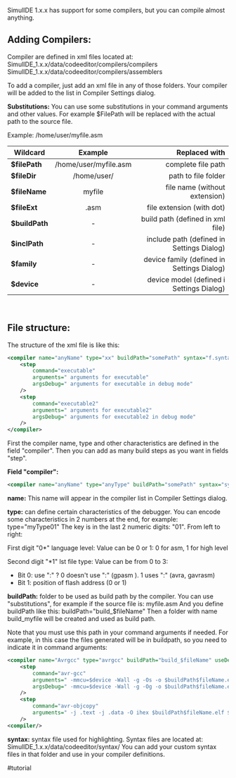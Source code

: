 SimulIDE 1.x.x has support for some compilers, but you can compile almost anything.

## Adding Compilers:

Compiler are defined in xml files located at:
SimulIDE_1.x.x/data/codeeditor/compilers/compilers
SimulIDE_1.x.x/data/codeeditor/compilers/assemblers

To add a compiler, just add an xml file in any of those folders.
Your compiler will be added to the list in Compiler Settings dialog.

**Substitutions:**
You can use some substitutions in your command arguments and other values.
For example $FilePath will be replaced with the actual path to the source file.

Example: /home/user/myfile.asm

| Wildcard        | Example               |              Replaced with |
|-----------------|:---------------------:|---------------------------:|
| **\$filePath**  | /home/user/myfile.asm |        complete file path  |
| **\$fileDir**   | /home/user/           |        path to file folder |
| **\$fileName**  | myfile         |     file name (without extension) |
| **\$fileExt**   | .asm           |         file extension (with dot) |
| **\$buildPath** | - |               build path (defined in xml file) |
| **\$inclPath**  | - |      include path (defined in Settings Dialog) |
| **\$family**    | - |     device family (defined in Settings Dialog) |
| **\$device**    | - |       device model (defined i Settings Dialog) |

<br>

## File structure:
The structure of the xml file is like this:
```xml
<compiler name="anyName" type="xx" buildPath="somePath" syntax="f.syntax" >
    <step 
        command="executable"
        arguments=" arguments for executable"
        argsDebug=" arguments for executable in debug mode"
    />
    <step 
        command="executable2"
        arguments=" arguments for executable2"
        argsDebug=" arguments for executable2 in debug mode"
    />
</compiler>
```
First the compiler name, type and other characteristics are defined in the field "compiler".
Then you can add as many build steps as you want in fields "step".

**Field "compiler":**
```xml
<compiler name="anyName" type="anyType" buildPath="somePath" syntax="syntaxFile" >
```
**name:** This name will appear in the compiler list in Compiler Settings dialog.

**type:** can define certain characteristics of the debugger.
You can encode some characteristics in 2 numbers at the end, for example: type="myType01"
The key is in the last 2 numeric digits: "01".
From left to right:

First digit "0*" language level:
Value can be 0 or 1: 0 for asm, 1 for high level

Second digit "*1" lst file type:
Value can be from 0 to 3:
- Bit 0: use ":" ?
        0 doesn't use ":" (gpasm ).
        1 uses ":" (avra, gavrasm)
- Bit 1: position of flash address (0 or 1)


**buildPath:** folder to be used as build path by the compiler.
You can use "substitutions", for example if the source file is: myfile.asm
And you define buildPath like this: buildPath="build_$fileName"
Then a folder with name build_myfile will be created and used as build path.

Note that you must use this path in your command arguments if needed.
For example, in this case the files generated will be in buildpath, so you need to indicate it in command arguments:
```xml
<compiler name="Avrgcc" type="avrgcc" buildPath="build_$fileName" useDevice="true">
    <step 
        command="avr-gcc"
        arguments=" -mmcu=$device -Wall -g -Os -o $buildPath$fileName.elf $filePath"
        argsDebug=" -mmcu=$device -Wall -g -Og -o $buildPath$fileName.elf $filePath"
    />
    <step 
        command="avr-objcopy"
        arguments=" -j .text -j .data -O ihex $buildPath$fileName.elf $buildPath$fileName.hex"
    />
<compiler/>
```
**syntax:** syntax file used for highlighting.
Syntax files are located at: SimulIDE_1.x.x/data/codeeditor/syntax/
You can add your custom syntax files in that folder and use in your compiler definitions.


#tutorial
